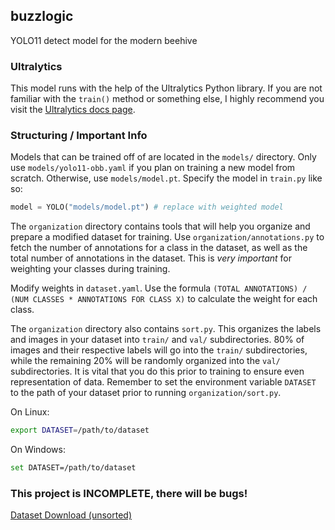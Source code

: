 ## buzzlogic
YOLO11 detect model for the modern beehive

### Ultralytics
This model runs with the help of the Ultralytics Python library. If you are not familiar with the `train()` method or something else, I highly recommend you visit the [Ultralytics docs page](https://docs.ultralytics.com/modes/train/).

### Structuring / Important Info
Models that can be trained off of are located in the `models/` directory. Only use `models/yolo11-obb.yaml` if you plan on training a new model from scratch. Otherwise, use `models/model.pt`. Specify the model in `train.py` like so:

```python
model = YOLO("models/model.pt") # replace with weighted model
```

The `organization` directory contains tools that will help you organize and prepare a modified dataset for training. Use `organization/annotations.py` to fetch the number of annotations for a class in the dataset, as well as the total number of annotations in the dataset. This is *very important* for weighting your classes during training. 

Modify weights in `dataset.yaml`. Use the formula `(TOTAL ANNOTATIONS) / (NUM CLASSES * ANNOTATIONS FOR CLASS X)` to calculate the weight for each class. 

The `organization` directory also contains `sort.py`. This organizes the labels and images in your dataset into `train/` and `val/` subdirectories. 80% of images and their respective labels will go into the `train/` subdirectories, while the remaining 20% will be randomly organized into the `val/` subdirectories. It is vital that you do this prior to training to ensure even representation of data. Remember to set the environment variable `DATASET` to the path of your dataset prior to running `organization/sort.py`.

On Linux:
```bash
export DATASET=/path/to/dataset
```

On Windows:
```bash
set DATASET=/path/to/dataset
```

### This project is INCOMPLETE, there will be bugs!

[Dataset Download (unsorted)](https://unlimited.beer:9443/index.php/s/K7YfALD2atnL89T)
